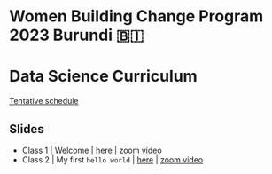 # Women Building Change Program 2023 Burundi 🇧🇮
# Data Science Curriculum

[Tentative schedule](https://docs.google.com/spreadsheets/d/1dFjTYSxrviJ2crVNM-oLtn4QnQ-rLmmrOq9bBgPa-8s/edit?usp=sharing)


## Slides 

- Class 1 | Welcome | [here](https://github.com/CodeYourDreams/DataScience_Burundi2023/blob/main/Class%2001%20-%20Welcome/class01_welcome.ipynb) | [zoom video](https://us02web.zoom.us/rec/play/ZNrNq6hmRa1u1Q7nsfQueHMAdobZzo3lI7V4Z-6HwNthS4_RQrmMbsXPkOm8PFYYb89nvZCf5cst_avw.Bq7VjN3ru8MzwuHV?continueMode=true&_x_zm_rtaid=rBCPWkj3R_WmLqhugSaohg.1676606037265.46c9e323dadc030c07a8cc63db851939&_x_zm_rhtaid=520)
- Class 2 | My first `hello world` | [here](https://github.com/CodeYourDreams/DataScience_Burundi2023/blob/main/Class%2002%20-%20My%20first%20Hello%20World/class02_helloworld.ipynb) | [zoom video]()